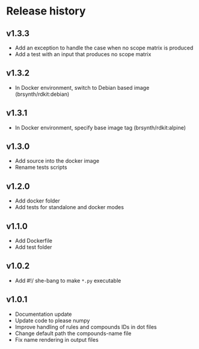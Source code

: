 # Release history

## v1.3.3
- Add an exception to handle the case when no scope matrix is produced
- Add a test with an input that produces no scope matrix

## v1.3.2
- In Docker environment, switch to Debian based image (brsynth/rdkit:debian)

## v1.3.1
- In Docker environment, specify base image tag (brsynth/rdkit:alpine)

## v1.3.0
- Add source into the docker image
- Rename tests scripts

## v1.2.0
- Add docker folder
- Add tests for standalone and docker modes

## v1.1.0
- Add Dockerfile
- Add test folder

## v1.0.2
- Add #!/ she-bang to make `*.py` executable

## v1.0.1
- Documentation update
- Update code to please numpy
- Improve handling of rules and compounds IDs in dot files
- Change default path the compounds-name file
- Fix name rendering in output files
